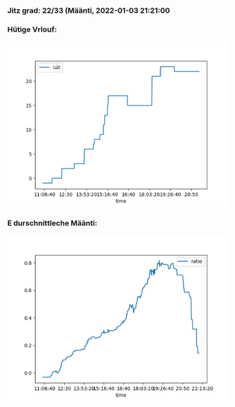 ### Jitz grad: 22/33 (Määnti, 2022-01-03 21:21:00

### Hütige Vrlouf:
![Graph](Today.png)

### E durschnittleche Määnti:
![Graph](Määnti.png)